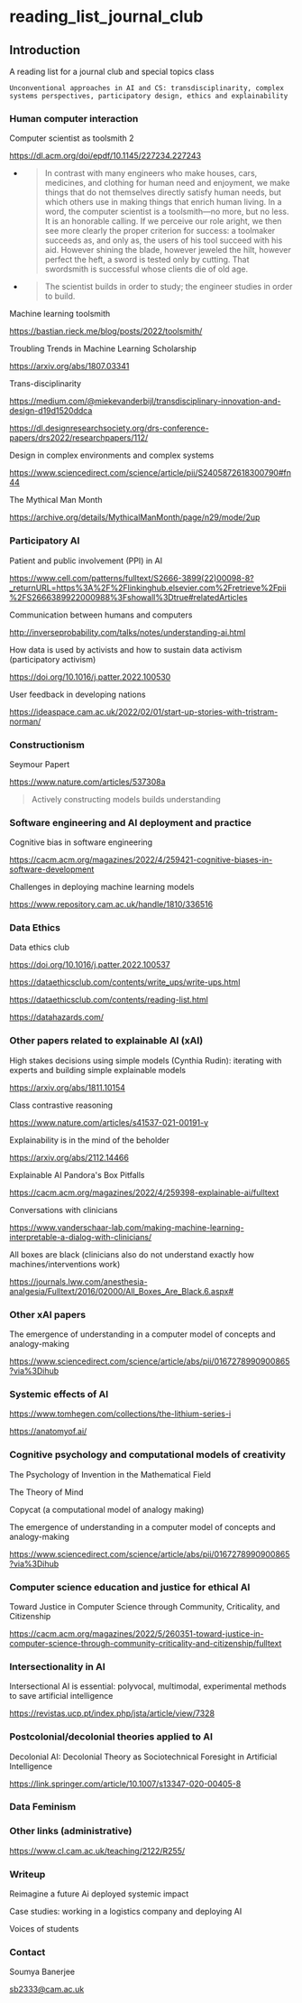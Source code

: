 # reading_list_journal_club

## Introduction

A reading list for a journal club and special topics class 

`Unconventional approaches in AI and CS: transdisciplinarity, complex systems perspectives, participatory design, ethics and explainability`

### Human computer interaction

Computer scientist as toolsmith 2

https://dl.acm.org/doi/epdf/10.1145/227234.227243

  * > In contrast with many engineers who make houses, cars, medicines, and clothing for human need and enjoyment, we make    things that do not themselves directly satisfy human needs, but which others use in making things that enrich human living. In a word, the computer scientist is a toolsmith—no more, but no less. It is an honorable calling. If we perceive our role aright, we then see more clearly the proper criterion for success: a toolmaker succeeds as, and only as, the users of his tool succeed with his aid. However shining the blade, however jeweled the hilt, however perfect the heft, a sword is tested only by cutting. That swordsmith is successful whose clients die of old age.

  * > The scientist builds in order to study; the engineer studies in order to build.

Machine learning toolsmith

https://bastian.rieck.me/blog/posts/2022/toolsmith/

Troubling Trends in Machine Learning Scholarship

https://arxiv.org/abs/1807.03341


Trans-disciplinarity

https://medium.com/@miekevanderbijl/transdisciplinary-innovation-and-design-d19d1520ddca

https://dl.designresearchsociety.org/drs-conference-papers/drs2022/researchpapers/112/


Design in complex environments and complex systems

https://www.sciencedirect.com/science/article/pii/S2405872618300790#fn44


The Mythical Man Month

https://archive.org/details/MythicalManMonth/page/n29/mode/2up


### Participatory AI

Patient and public involvement (PPI) in AI

https://www.cell.com/patterns/fulltext/S2666-3899(22)00098-8?_returnURL=https%3A%2F%2Flinkinghub.elsevier.com%2Fretrieve%2Fpii%2FS2666389922000988%3Fshowall%3Dtrue#relatedArticles


Communication between humans and computers

http://inverseprobability.com/talks/notes/understanding-ai.html

How data is used by activists and how to sustain data activism (participatory activism)

https://doi.org/10.1016/j.patter.2022.100530

User feedback in developing nations

https://ideaspace.cam.ac.uk/2022/02/01/start-up-stories-with-tristram-norman/

### Constructionism

Seymour Papert

https://www.nature.com/articles/537308a

> Actively constructing models builds understanding


### Software engineering and AI deployment and practice

Cognitive bias in software engineering

https://cacm.acm.org/magazines/2022/4/259421-cognitive-biases-in-software-development

Challenges in deploying machine learning models 

https://www.repository.cam.ac.uk/handle/1810/336516


### Data Ethics

Data ethics club

https://doi.org/10.1016/j.patter.2022.100537

https://dataethicsclub.com/contents/write_ups/write-ups.html

https://dataethicsclub.com/contents/reading-list.html

https://datahazards.com/


### Other papers related to explainable AI (xAI)

High stakes decisions using simple models (Cynthia Rudin): iterating with experts and building simple explainable models

https://arxiv.org/abs/1811.10154

Class contrastive reasoning

https://www.nature.com/articles/s41537-021-00191-y

Explainability is in the mind of the beholder

https://arxiv.org/abs/2112.14466

Explainable AI Pandora's Box Pitfalls

https://cacm.acm.org/magazines/2022/4/259398-explainable-ai/fulltext


Conversations with clinicians

https://www.vanderschaar-lab.com/making-machine-learning-interpretable-a-dialog-with-clinicians/

All boxes are black (clinicians also do not understand exactly how machines/interventions work)

https://journals.lww.com/anesthesia-analgesia/Fulltext/2016/02000/All_Boxes_Are_Black.6.aspx#


### Other xAI papers

The emergence of understanding in a computer model of concepts and analogy-making

https://www.sciencedirect.com/science/article/abs/pii/0167278990900865?via%3Dihub


### Systemic effects of AI

https://www.tomhegen.com/collections/the-lithium-series-i

https://anatomyof.ai/


### Cognitive psychology and computational models of creativity

The Psychology of Invention in the Mathematical Field

The Theory of Mind

Copycat (a computational model of analogy making)

The emergence of understanding in a computer model of concepts and analogy-making

https://www.sciencedirect.com/science/article/abs/pii/0167278990900865?via%3Dihub


### Computer science education and justice for ethical AI

Toward Justice in Computer Science through Community, Criticality, and Citizenship

https://cacm.acm.org/magazines/2022/5/260351-toward-justice-in-computer-science-through-community-criticality-and-citizenship/fulltext

### Intersectionality in AI

Intersectional AI is essential: polyvocal, multimodal, experimental methods to save artificial intelligence

https://revistas.ucp.pt/index.php/jsta/article/view/7328

### Postcolonial/decolonial theories applied to AI

Decolonial AI: Decolonial Theory as Sociotechnical Foresight in Artificial Intelligence

https://link.springer.com/article/10.1007/s13347-020-00405-8

### Data Feminism


### Other links (administrative)

https://www.cl.cam.ac.uk/teaching/2122/R255/

### Writeup

Reimagine a future Ai deployed systemic impact

Case studies: working in a logistics company and deploying AI

Voices of students



### Contact

Soumya Banerjee

sb2333@cam.ac.uk
